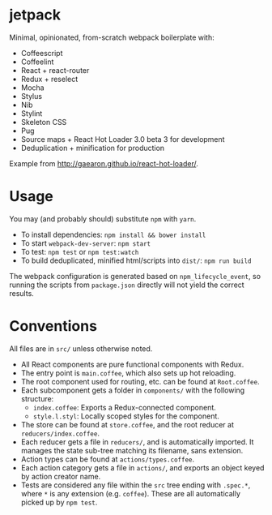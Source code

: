 # jetpack

Minimal, opinionated, from-scratch webpack boilerplate with:
  - Coffeescript
  - Coffeelint
  - React + react-router
  - Redux + reselect
  - Mocha
  - Stylus
  - Nib
  - Stylint
  - Skeleton CSS
  - Pug
  - Source maps + React Hot Loader 3.0 beta 3 for development
  - Deduplication + minification for production

Example from http://gaearon.github.io/react-hot-loader/.

# Usage

You may (and probably should) substitute `npm` with `yarn`.

- To install dependencies: `npm install && bower install`
- To start `webpack-dev-server`: `npm start`
- To test: `npm test` or `npm test:watch`
- To build deduplicated, minified html/scripts into `dist/`: `npm run build`

The webpack configuration is generated based on `npm_lifecycle_event`, so
running the scripts from `package.json` directly will not yield the correct
results.

# Conventions

All files are in `src/` unless otherwise noted.

- All React components are pure functional components with Redux.
- The entry point is `main.coffee`, which also sets up hot reloading.
- The root component used for routing, etc. can be found at `Root.coffee`.
- Each subcomponent gets a folder in `components/` with the following
  structure:
  - `index.coffee`: Exports a Redux-connected component.
  - `style.l.styl`: Locally scoped styles for the component.
- The store can be found at `store.coffee`, and the root reducer at
  `reducers/index.coffee`.
- Each reducer gets a file in `reducers/`, and is automatically imported.
  It manages the state sub-tree matching its filename, sans extension.
- Action types can be found at `actions/types.coffee`.
- Each action category gets a file  in `actions/`, and exports an object keyed
  by action creator name.
- Tests are considered any file within the `src` tree ending with `.spec.*`,
  where `*` is any extension (e.g. `coffee`). These are all automatically
  picked up by `npm test`.
